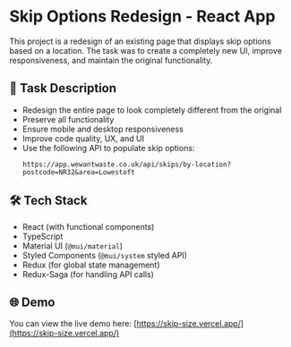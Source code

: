 # Skip Options Redesign - React App

This project is a redesign of an existing page that displays skip options based on a location. The task was to create a completely new UI, improve responsiveness, and maintain the original functionality.

## 🔧 Task Description

- Redesign the entire page to look completely different from the original
- Preserve all functionality
- Ensure mobile and desktop responsiveness
- Improve code quality, UX, and UI
- Use the following API to populate skip options:
  ```
  https://app.wewantwaste.co.uk/api/skips/by-location?postcode=NR32&area=Lowestoft
  ```

## 🛠️ Tech Stack

- React (with functional components)
- TypeScript
- Material UI (`@mui/material`)
- Styled Components (`@mui/system` styled API)
- Redux (for global state management)
- Redux-Saga (for handling API calls)

## 🌐 Demo

You can view the live demo here: [https://skip-size.vercel.app/](https://skip-size.vercel.app/)
